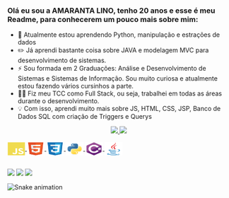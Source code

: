 ###  Olá eu sou a AMARANTA LINO, tenho 20 anos e esse é meu Readme, para conhecerem um pouco mais sobre mim:
- 🌱 Atualmente estou aprendendo Python, manipulação e estrações de dados
- ✏️ Já aprendi bastante coisa sobre JAVA e modelagem MVC para desenvolvimento de sistemas.
- ⚡ Sou formada em 2 Graduações: Análise e Desenvolvimento de Sistemas e Sistemas de Informação. Sou muito curiosa e atualmente estou fazendo vários cursinhos a parte.
- 👩‍💻 Fiz meu TCC como Full Stack, ou seja, trabalhei em todas as áreas durante o desenvolvimento.
- 💡 Com isso, aprendi muito mais sobre JS, HTML, CSS, JSP, Banco de Dados SQL com criação de Triggers e Querys

<div align="center">
  <a href="https://github.com/AmarantaLino">
  <img height="180em" src="https://github-readme-stats.vercel.app/api?username=AmarantaLino&show_icons=true&theme=dark&include_all_commits=true&count_private=true"/>
  <img height="150em" src="https://github-readme-stats.vercel.app/api/top-langs/?username=AmarantaLino&layout=compact&langs_count=7&theme=dark"/>
</div>

<div style="display: inline_block"><br>
  <img align="center" alt="Rafa-Js" height="30" width="40" src="https://raw.githubusercontent.com/devicons/devicon/master/icons/javascript/javascript-plain.svg">
  <img align="center" alt="Rafa-HTML" height="30" width="40" src="https://raw.githubusercontent.com/devicons/devicon/master/icons/html5/html5-original.svg">
  <img align="center" alt="Rafa-CSS" height="30" width="40" src="https://raw.githubusercontent.com/devicons/devicon/master/icons/css3/css3-original.svg">
  <img align="center" alt="Rafa-Python" height="30" width="40" src="https://raw.githubusercontent.com/devicons/devicon/master/icons/python/python-original.svg">
  <img align="center" alt="Rafa-Csharp" height="30" width="40" src="https://raw.githubusercontent.com/devicons/devicon/master/icons/csharp/csharp-original.svg">
  <img align="center" alt="Rafa-java" height="30" width="40" src="https://raw.githubusercontent.com/devicons/devicon/master/icons/java/java-original.svg">

</div>
  
  ##
 
<div> 
  <a href="https://instagram.com/amaranta_lino" target="_blank"><img src="https://img.shields.io/badge/-Instagram-%23E4405F?style=for-the-badge&logo=instagram&logoColor=white" target="_blank"></a>
  <a href = "mailto:amarantaLino05@outlook.com"><img src="https://img.shields.io/badge/-Outlook-%23333?style=for-the-badge&logo=outlook&logoColor=white" target="_blank"></a>
  <a href="https://www.linkedin.com/in/amaranta-lino-752a42182/" target="_blank"><img src="https://img.shields.io/badge/-LinkedIn-%230077B5?style=for-the-badge&logo=linkedin&logoColor=white" target="_blank"></a> 
 
  ![Snake animation](https://github.com/AmarantaLino/AmarantaLino/blob/output/github-contribution-grid-snake.svg)
 
</div>
